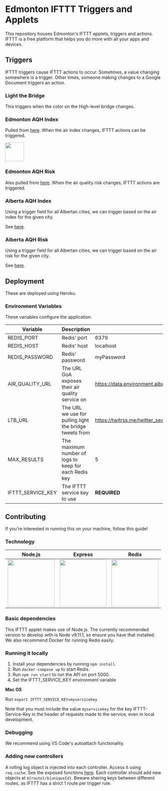 # Edmonton IFTTT Triggers and Applets
This repository houses Edmonton's IFTTT applets, triggers and actions. IFTTT is a free platform that helps you do more with all your apps and devices.

## Triggers
IFTTT triggers cause IFTTT actions to occur. Sometimes, a value changing somewhere is a trigger. Other times, someone making changes to a Google Document triggers an action.

### Light the Bridge
This triggers when the color on the High-level bridge changes.

### Edmonton AQH Index
Pulled from [here](http://data.environment.alberta.ca/Services/AirQualityV2/AQHIsource.svc/CommunityAQHIs(67)). When the air index changes, IFTTT actions can be triggered.

<img src="https://i.imgur.com/RlUlfz0.jpg" height="60"/>

### Edmonton AQH Risk
Also pulled from [here](http://data.environment.alberta.ca/Services/AirQualityV2/AQHIsource.svc/CommunityAQHIs(67)). When the air quality risk changes, IFTTT actions are triggered.

### Alberta AQH Index
Using a trigger field for all Albertan cities, we can trigger based on the air index for the given city.

See [here](https://data.environment.alberta.ca/Services/AirQualityV2/AQHIsource.svc/CommunityAQHIs).

### Alberta AQH Risk
Using a trigger field for all Albertan cities, we can trigger based on the air risk for the given city.

See [here](https://data.environment.alberta.ca/Services/AirQualityV2/AQHIsource.svc/CommunityAQHIs).

## Deployment
These are deployed using Heroku.

### Environment Variables
These variables configure the application.

| Variable | Description | Default value |
| ------------- | ------------- | ------------- |
| REDIS_PORT | Redis' port | 6379 |
| REDIS_HOST | Redis' host | localhost |
| REDIS_PASSWORD | Redis' password | myPassword |
| AIR_QUALITY_URL | The URL GoA exposes their air quality service on | https://data.environment.alberta.ca/Services/AirQualityV2/AQHIsource.svc/CommunityAQHIs |
| LTB_URL | The URL we use for pulling light the bridge tweets from | https://twitrss.me/twitter_search_to_rss/?term=LighttheBridge%20from:CityofEdmonton |
| MAX_RESULTS | The maximum number of logs to keep for each Redis key | 5 |
| IFTTT_SERVICE_KEY | The IFTTT service key to use | **REQUIRED** |

## Contributing
If you're interested in running this on your machine, follow this guide!

### Technology
| Node.js  | Express | Redis |
| ------------- | ------------- | ------------ |
| <img src="https://i.imgur.com/yw49mjp.png" height="150"/>  | <img src="https://i.imgur.com/CucU5nR.png" height="150"/>  | <img src="https://i.imgur.com/FCLDdj6.png" height="150"/> |

### Basic dependencies
This IFTTT applet makes use of Node.js. The currently recommended version to develop with is Node v9.11.1, so ensure you have that installed. We also recommend Docker for running Redis easily.

### Running it locally
1. Install your dependencies by running `npm install`.
1. Run `docker-compose up` to start Redis.
1. Run `npm run start` to run the API on port 5000.
1. Set the IFTTT_SERVICE_KEY environment variable

**Mac OS**

Run `export IFTTT_SERVICE_KEY=myservicekey`

Note that you must include the value `myservicekey` for the key IFTTT-Service-Key in the header of requests made to the service, even in local development.


### Debugging
We recommend using VS Code's autoattach functionality.

### Adding new controllers
A rolling log object is injected into each controller. Access it using `req.cache`. See the exposed functions [here](src/cache/change-writer.js). Each controller should add new objects at `${route}/${uniqueId}`. Beware sharing keys between different routes, as IFTTT has a strict 1 route per trigger rule.
